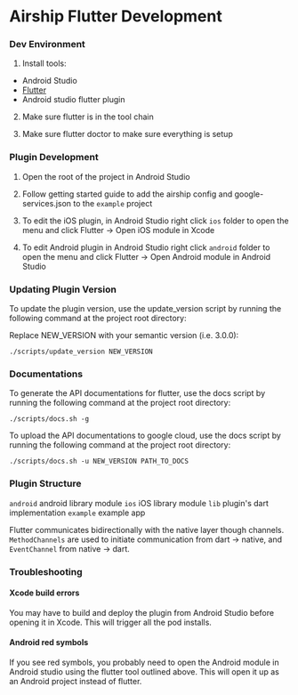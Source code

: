 # Airship Flutter Development

### Dev Environment
1. Install tools:
  - Android Studio
  - [Flutter](https://flutter.dev/docs/get-started/install)
  - Android studio flutter plugin

2. Make sure flutter is in the tool chain

3. Make sure flutter doctor to make sure everything is setup

### Plugin Development

1. Open the root of the project in Android Studio

2. Follow getting started guide to add the airship config and google-services.json to the `example` project

3. To edit the iOS plugin, in Android Studio right click `ios` folder to open the menu and click Flutter -> Open iOS module in Xcode

4. To edit Android plugin in Android Studio right click `android` folder to open the menu and click Flutter -> Open Android module in Android Studio

### Updating Plugin Version

To update the plugin version, use the update_version script by running the following command at the project root directory:

Replace NEW_VERSION with your semantic version (i.e. 3.0.0):

`./scripts/update_version NEW_VERSION`

### Documentations

To generate the API documentations for flutter, use the docs script by running the following command at the project root directory:

`./scripts/docs.sh -g`

To upload the API documentations to google cloud, use the docs script by running the following command at the project root directory:

`./scripts/docs.sh -u NEW_VERSION PATH_TO_DOCS`


### Plugin Structure

`android` android library module
`ios` iOS library module
`lib` plugin's dart implementation
`example` example app

Flutter communicates bidirectionally with the native layer though channels. `MethodChannels` are used
to initiate communication from dart -> native, and `EventChannel` from native -> dart.

### Troubleshooting

#### Xcode build errors

You may have to build and deploy the plugin from Android Studio before opening it in Xcode. This will trigger all the pod installs.

#### Android red symbols

If you see red symbols, you probably need to open the Android module in Android studio using the flutter tool outlined above. This will open it up as an Android project instead of flutter.



